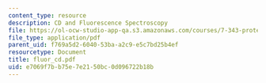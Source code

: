 ```yaml
---
content_type: resource
description: CD and Fluorescence Spectroscopy
file: https://ol-ocw-studio-app-qa.s3.amazonaws.com/courses/7-343-protein-folding-misfolding-and-human-disease-fall-2004/e7069f7bb75e7e2150bc0d096722b18b_fluor_cd.pdf
file_type: application/pdf
parent_uid: f769a5d2-6040-53ba-a2c9-e5c7bd25b4ef
resourcetype: Document
title: fluor_cd.pdf
uid: e7069f7b-b75e-7e21-50bc-0d096722b18b
---
```

